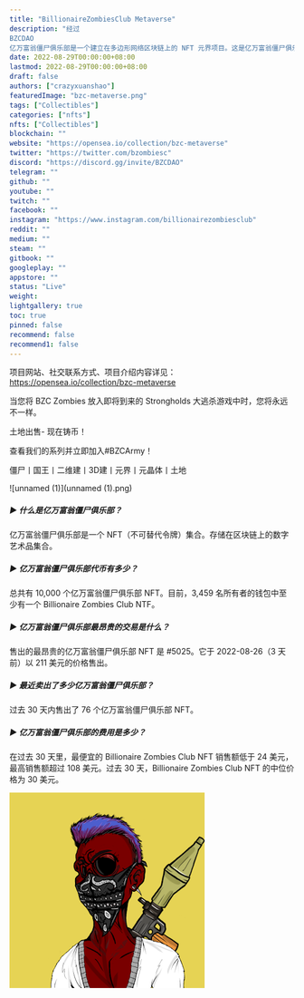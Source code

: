 ```yaml
---
title: "BillionaireZombiesClub Metaverse"
description: "经过 
BZCDAO
亿万富翁僵尸俱乐部是一个建立在多边形网络区块链上的 NFT 元界项目。这是亿万富翁僵尸俱乐部的创世纪系列，是您在即将推出的 BZC P2E 游戏中玩的通行证。"
date: 2022-08-29T00:00:00+08:00
lastmod: 2022-08-29T00:00:00+08:00
draft: false
authors: ["crazyxuanshao"]
featuredImage: "bzc-metaverse.png"
tags: ["Collectibles"]
categories: ["nfts"]
nfts: ["Collectibles"]
blockchain: ""
website: "https://opensea.io/collection/bzc-metaverse"
twitter: "https://twitter.com/bzombiesc"
discord: "https://discord.gg/invite/BZCDAO"
telegram: ""
github: ""
youtube: ""
twitch: ""
facebook: ""
instagram: "https://www.instagram.com/billionairezombiesclub"
reddit: ""
medium: ""
steam: ""
gitbook: ""
googleplay: ""
appstore: ""
status: "Live"
weight: 
lightgallery: true
toc: true
pinned: false
recommend: false
recommend1: false
---
```

项目网站、社交联系方式、项目介绍内容详见：https://opensea.io/collection/bzc-metaverse

当您将 BZC Zombies 放入即将到来的 Strongholds 大逃杀游戏中时，您将永远不一样。

土地出售- 现在铸币！

查看我们的系列并立即加入#BZCArmy！

僵尸丨国王丨二维建丨3D建丨元界丨元晶体丨土地

![unnamed (1)](unnamed (1).png)

##### ▶ 什么是亿万富翁僵尸俱乐部？

亿万富翁僵尸俱乐部是一个 NFT（不可替代令牌）集合。存储在区块链上的数字艺术品集合。

##### ▶ 亿万富翁僵尸俱乐部代币有多少？

总共有 10,000 个亿万富翁僵尸俱乐部 NFT。目前，3,459 名所有者的钱包中至少有一个 Billionaire Zombies Club NTF。

##### ▶ 亿万富翁僵尸俱乐部最昂贵的交易是什么？

售出的最昂贵的亿万富翁僵尸俱乐部 NFT 是 #5025。它于 2022-08-26（3 天前）以 211 美元的价格售出。

##### ▶ 最近卖出了多少亿万富翁僵尸俱乐部？

过去 30 天内售出了 76 个亿万富翁僵尸俱乐部 NFT。

##### ▶ 亿万富翁僵尸俱乐部的费用是多少？

在过去 30 天里，最便宜的 Billionaire Zombies Club NFT 销售额低于 24 美元，最高销售额超过 108 美元。过去 30 天，Billionaire Zombies Club NFT 的中位价格为 30 美元。

![unnamed](unnamed.png)